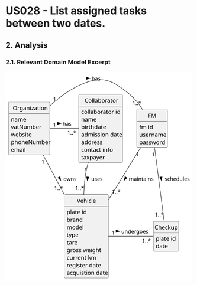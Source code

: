 # US028 - List assigned tasks between two dates.

## 2. Analysis

### 2.1. Relevant Domain Model Excerpt 

![Domain Model](svg/us008-domain-model.svg)

